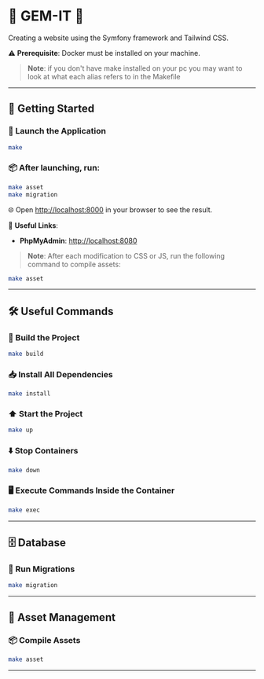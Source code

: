 
# 🌟 **GEM-IT** 🌟

Creating a website using the Symfony framework and Tailwind CSS.

⚠️ **Prerequisite**: Docker must be installed on your machine.

> **Note**: if you don't have make installed on your pc you may want to look at what each alias refers to in the Makefile

---

## 🚀 **Getting Started**

### 🏁 Launch the Application

```bash
make
```

### 📦 After launching, run:

```bash
make asset
make migration
```

🌐 Open [http://localhost:8000](http://localhost:8000) in your browser to see the result.

🔗 **Useful Links**:

- **PhpMyAdmin**: [http://localhost:8080](http://localhost:8080)

> **Note**: After each modification to CSS or JS, run the following command to compile assets:
```bash
make asset
```

---

## 🛠 **Useful Commands**

### 🔨 Build the Project

```bash
make build
```

### 📥 Install All Dependencies

```bash
make install
```

### ⬆️ Start the Project

```bash
make up
```

### ⬇️ Stop Containers

```bash
make down
```

### 🖥️ Execute Commands Inside the Container

```bash
make exec
```

---

## 🗄️ **Database**

### 📑 Run Migrations

```bash
make migration
```

---

## 🎨 **Asset Management**

### 📦 Compile Assets

```bash
make asset
```

---